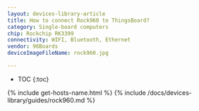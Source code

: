 ```yaml
---
layout: devices-library-article
title: How to connect Rock960 to ThingsBoard?
category: Single-board computers
chip: Rockchip RK3399
connectivity: WIFI, Bluetooth, Ethernet
vendor: 96Boards
deviceImageFileName: rock960.jpg

---
```



* TOC
{:toc}

{% include get-hosts-name.html %}
{% include /docs/devices-library/guides/rock960.md %}